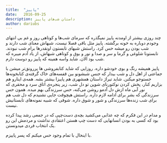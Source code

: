 ```yaml
---
title:  "پاییز"
date:   2016-09-25
description: داستان شب‌های پاییز
author: dariubs
---
```


چند روزی بیشتر از اومدنه پاییز نمیگذره که سرمای شب‌ها و کوتاهی روز و غم بی انتهای وجودم دوباره به خونه برگشته. پاییز مثل باقی فصلا نیست، شبهاش معنای شب دارند و شب بودن رو میشه حس کرد. راستش شبهای تابستون اونقدرها برام شب نبودند. تابستونا شلوغی و گرما و سر و صدا و نور و بوق و کوتاهی شبهاش، از یاد آدم میبره که شب بود الان. شاید واسه همینه که پاییز رو دوست دارم.

پاییز همیشه رنگ و بوی خودشو داره. روزایی که شاید کتابفروشی ها پررونق‌تر میشن با جماعتی از اهل دل و شب بیدار که جنس شبشونو بین قفسه‌های خاک گرفته‌ی کتابخونه‌ها جستوجو میکنن. شاید تیراژ داستان همشهری هم پاییزا بیشتر بشه. همه‌ی اینارو هم بزاریم کنار، پخش کردن نوکتورنای شوپن تو دل شب، زیر پنجره‌ی اتاق سرد و محقری که نور آبی ماه ازش دل آدمو روشن می‌کنه، حس سرزندگی بهم میده. همون حس سرزندگی که بشر برای ادامه لازم داره. راستش هیچوقت جایی نشنیدم که دل شب هم برای شب زنده‌ها سرزندگی و شور و شوق داره. شوقی که شبیه نمونه‌های تابستانیش نیست.

 و مدام در این فکرم که چه عذابی می‌کشید بچه‌ی دست‌چپی که در جمعی رشد پیدا کرده بود که کسی به بودن انسانهایی که دست چپ هستن اعتقادی نداشت و مردمش این رو یک انتخاب فردی میدونستن.

با اینحال با تمام وجود حس میکنم که پسر پاییزم.
